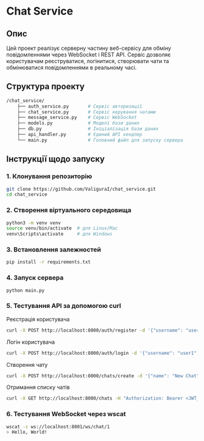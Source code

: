 # Chat Service

## Опис

Цей проект реалізує серверну частину веб-сервісу для обміну повідомленнями через WebSocket і REST API. Сервіс дозволяє користувачам реєструватися, логінитися, створювати чати та обмінюватися повідомленнями в реальному часі.

## Структура проекту

```bash
/chat_service/
    ├── auth_service.py       # Сервіс авторизації
    ├── chat_service.py       # Сервіс керування чатами
    ├── message_service.py    # Сервіс WebSocket
    ├── models.py             # Моделі бази даних
    ├── db.py                 # Ініціалізація бази даних
    ├── api_handler.py        # Єдиний API хендлер
    └── main.py               # Головний файл для запуску сервера
```

## Інструкції щодо запуску

### 1. Клонування репозиторію
```bash
git clone https://github.com/ValiguraI/chat_service.git
cd chat_service
```
### 2. Створення віртуального середовища
```bash
python3 -m venv venv
source venv/bin/activate  # для Linux/Mac
venv\Scripts\activate     # для Windows
```

### 3. Встановлення залежностей
```bash
pip install -r requirements.txt
```

### 4. Запуск сервера
```bash
python main.py
```

### 5. Тестування API за допомогою curl
Реєстрація користувача
```bash
curl -X POST http://localhost:8000/auth/register -d '{"username": "user1", "password": "pass"}' -H "Content-Type: application/json"
```
Логін користувача
```bash
curl -X POST http://localhost:8000/auth/login -d '{"username": "user1", "password": "pass"}' -H "Content-Type: application/json"
```
Створення чату
```bash
curl -X POST http://localhost:8000/chats/create -d '{"name": "New Chat"}' -H "Authorization: Bearer <JWT_Token>" -H "Content-Type: application/json"
```
Отримання списку чатів
```bash
curl -X GET http://localhost:8000/chats -H "Authorization: Bearer <JWT_Token>"
```

### 6. Тестування WebSocket через wscat
```bash
wscat -c ws://localhost:8001/ws/chat/1
> Hello, World!
```
